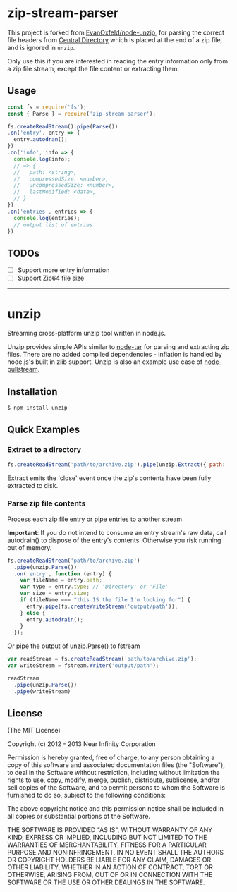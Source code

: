 # zip-stream-parser

This project is forked from [EvanOxfeld/node-unzip](https://github.com/EvanOxfeld/node-unzip), for parsing the correct
file headers from [Central Directory](https://users.cs.jmu.edu/buchhofp/forensics/formats/pkzip.html#centraldirectory)
which is placed at the end of a zip file, and is ignored in `unzip`.

Only use this if you are interested in reading the entry information only from a zip file stream, except the file content
or extracting them.

## Usage

```javascript
const fs = require('fs');
const { Parse } = require('zip-stream-parser');

fs.createReadStream().pipe(Parse())
.on('entry', entry => {
  entry.autodran();
})
.on('info', info => {
  console.log(info);
  // => {
  //   path: <string>,
  //   compressedSize: <number>,
  //   uncompressedSize: <number>,
  //   lastModified: <date>,
  // }
})
.on('entries', entries => {
  console.log(entries);
  // output list of entries
})
```

## TODOs

* [ ] Support more entry information
* [ ] Support Zip64 file size

----
# unzip

Streaming cross-platform unzip tool written in node.js.

Unzip provides simple APIs similar to [node-tar](https://github.com/isaacs/node-tar) for parsing and extracting zip files.
There are no added compiled dependencies - inflation is handled by node.js's built in zlib support.  Unzip is also an
example use case of [node-pullstream](https://github.com/EvanOxfeld/node-pullstream).

## Installation

```bash
$ npm install unzip
```

## Quick Examples

### Extract to a directory
```javascript
fs.createReadStream('path/to/archive.zip').pipe(unzip.Extract({ path: 'output/path' }));
```

Extract emits the 'close' event once the zip's contents have been fully extracted to disk.

### Parse zip file contents

Process each zip file entry or pipe entries to another stream.

__Important__: If you do not intend to consume an entry stream's raw data, call autodrain() to dispose of the entry's
contents. Otherwise you risk running out of memory.

```javascript
fs.createReadStream('path/to/archive.zip')
  .pipe(unzip.Parse())
  .on('entry', function (entry) {
    var fileName = entry.path;
    var type = entry.type; // 'Directory' or 'File'
    var size = entry.size;
    if (fileName === "this IS the file I'm looking for") {
      entry.pipe(fs.createWriteStream('output/path'));
    } else {
      entry.autodrain();
    }
  });
```

Or pipe the output of unzip.Parse() to fstream

```javascript
var readStream = fs.createReadStream('path/to/archive.zip');
var writeStream = fstream.Writer('output/path');

readStream
  .pipe(unzip.Parse())
  .pipe(writeStream)
```

## License

(The MIT License)

Copyright (c) 2012 - 2013 Near Infinity Corporation

Permission is hereby granted, free of charge, to any person obtaining
a copy of this software and associated documentation files (the
"Software"), to deal in the Software without restriction, including
without limitation the rights to use, copy, modify, merge, publish,
distribute, sublicense, and/or sell copies of the Software, and to
permit persons to whom the Software is furnished to do so, subject to
the following conditions:

The above copyright notice and this permission notice shall be
included in all copies or substantial portions of the Software.

THE SOFTWARE IS PROVIDED "AS IS", WITHOUT WARRANTY OF ANY KIND,
EXPRESS OR IMPLIED, INCLUDING BUT NOT LIMITED TO THE WARRANTIES OF
MERCHANTABILITY, FITNESS FOR A PARTICULAR PURPOSE AND
NONINFRINGEMENT. IN NO EVENT SHALL THE AUTHORS OR COPYRIGHT HOLDERS BE
LIABLE FOR ANY CLAIM, DAMAGES OR OTHER LIABILITY, WHETHER IN AN ACTION
OF CONTRACT, TORT OR OTHERWISE, ARISING FROM, OUT OF OR IN CONNECTION
WITH THE SOFTWARE OR THE USE OR OTHER DEALINGS IN THE SOFTWARE.

